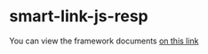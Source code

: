 # smart-link-js-resp

You can view the framework documents <a href='http://121.40.96.217' target='_blank'/>on this link</a>
